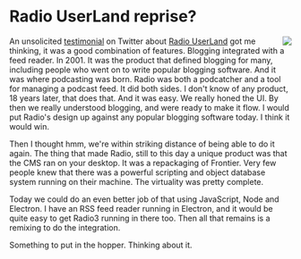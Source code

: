 # Radio UserLand reprise?
<img src="http://scripting.com/images/2019/11/18/radioUserLand.png" border="0" align="right">An unsolicited <a href="https://twitter.com/bb/status/1196267156268298241">testimonial</a> on Twitter about <a href="https://duckduckgo.com/?q=Radio+UserLand&t=hx&ia=web">Radio UserLand</a> got me thinking, it was a good combination of features. Blogging integrated with a feed reader. In 2001. It was the product that defined blogging for many, including people who went on to write popular blogging software. And it was where podcasting was born. Radio was both a podcatcher and a tool for managing a podcast feed. It did both sides. I don't know of any product, 18 years later, that does that. And it was easy. We really honed the UI. By then we really understood blogging, and were ready to make it flow. I would put Radio's design up against any popular blogging software today. I think it would win.

Then I thought hmm, we're within striking distance of being able to do it again. The thing that made Radio, still to this day a unique product was that the CMS ran on your desktop. It was a repackaging of Frontier. Very few people knew that there was a powerful scripting and object database system running on their machine. The virtuality was pretty complete.

Today we could do an even better job of that using JavaScript, Node and Electron. I have an RSS feed reader running in Electron, and it would be quite easy to get Radio3 running in there too. Then all that remains is a remixing to do the integration. 

Something to put in the hopper. Thinking about it. 

